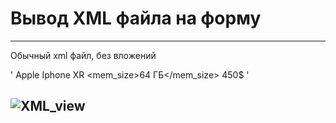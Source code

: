# Вывод XML файла на форму

---
Обычный xml файл, без вложений 

'<phone id="1">
	<company>Apple</company>
	<model>Iphone XR</model>
	<mem_size>64 ГБ</mem_size>
	<price>450$</price>
</phone>'

![XML_view](https://user-images.githubusercontent.com/78801557/111325171-7d3abc00-867c-11eb-8a08-289761060d5f.png)
---
